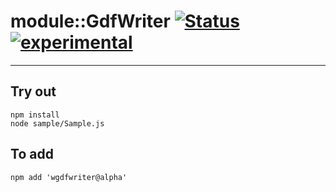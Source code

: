 
# module::GdfWriter  [![Status](https://github.com/Wandalen/wGdfWriter/workflows/Publish/badge.svg)](https://github.com/Wandalen/wGdfWriter/actions?query=workflow%3APublish) [![experimental](https://img.shields.io/badge/stability-experimental-orange.svg)](https://github.com/emersion/stability-badges#experimental)

___

## Try out
```
npm install
node sample/Sample.js
```

## To add
```
npm add 'wgdfwriter@alpha'
```

